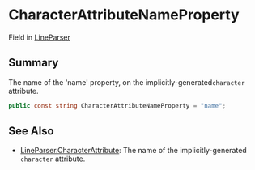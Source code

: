 # CharacterAttributeNameProperty

Field in [LineParser](yarn.markup.lineparser.md)

## Summary

The name of the 'name' property, on the implicitly-generated`character` attribute.

```csharp
public const string CharacterAttributeNameProperty = "name";
```

## See Also

* [LineParser.CharacterAttribute](yarn.markup.lineparser.characterattribute.md): The name of the implicitly-generated `character` attribute.
